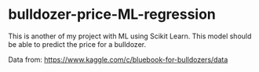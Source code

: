 # bulldozer-price-ML-regression
This is another of my project with ML using Scikit Learn. This model should be able to predict the price for a bulldozer.

Data from: https://www.kaggle.com/c/bluebook-for-bulldozers/data

